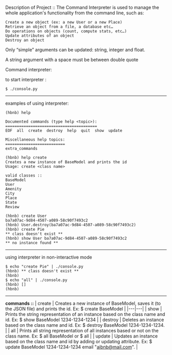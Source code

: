 Description of Project ::
The Command Interpreter is used to manage the whole application's functionality from the command line, such as:

    Create a new object (ex: a new User or a new Place)
    Retrieve an object from a file, a database etc…
    Do operations on objects (count, compute stats, etc…)
    Update attributes of an object
    Destroy an object

Only “simple” arguments can be updated: string, integer and float.

A string argument with a space must be between double quote


Command interpreter:

to start interpreter :
```
$ ./console.py
```

******************************

examples of using interpreter:

```
(hbnb) help

Documented commands (type help <topic>):
========================================
EOF  all  create  destroy  help  quit  show  update

Miscellaneous help topics:
==========================
extra_commands

(hbnb) help create
Creates a new instance of BaseModel and prints the id
Usage: create <class name>

valid classes ::
BaseModel
User
Amenity
City
Place
State
Review

(hbnb) create User
ba7a07ac-9d84-4507-a089-58c90f7493c2
(hbnb) User.destroy(ba7a07ac-9d84-4507-a089-58c90f7493c2)
(hbnb) create Pie
** class doesn't exist **
(hbnb) show User ba7a07ac-9d84-4507-a089-58c90f7493c2
** no instance found **
```

**********************************************************

using interpreter in non-interactive mode

```
$ echo "create Pie" | ./console.py
(hbnb) ** class doesn't exist **
(hbnb)
$ echo "all" | ./console.py
(hbnb) []
(hbnb)
```

**********************************************************

**commands ::**
| create  | Creates a new instance of BaseModel, saves it (to the JSON file) and prints the id. Ex: $ create BaseModel  |
|---|---|
|  show | Prints the string representation of an instance based on the class name and id. Ex: $ show BaseModel 1234-1234-1234  |
|  destroy | Deletes an instance based on the class name and id.  Ex: $ destroy BaseModel 1234-1234-1234.   |
|  all | Prints all string representation of all instances based or not on the class name. Ex: $ all BaseModel or $ all  |
|  update |  Updates an instance based on the class name and id by adding or updating attribute. Ex: $ update BaseModel 1234-1234-1234 email "aibnb@mail.com".  |

